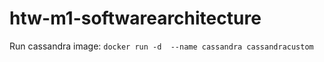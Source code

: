 # htw-m1-softwarearchitecture

Run cassandra image: `docker run -d  --name cassandra cassandracustom`